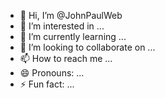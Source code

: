- 👋 Hi, I’m @JohnPaulWeb
- 👀 I’m interested in ...
- 🌱 I’m currently learning ...
- 💞️ I’m looking to collaborate on ...
- 📫 How to reach me ...
- 😄 Pronouns: ...
- ⚡ Fun fact: ...

<!---
JohnPaulWeb/JohnPaulWeb is a ✨ special ✨ repository because its `README.md` (this file) appears on your GitHub profile.
You can click the Preview link to take a look at your changes.
--->
